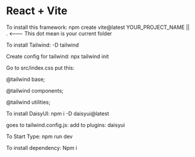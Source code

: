 # React + Vite
To install this framework: npm create vite@latest YOUR_PROJECT_NAME || . <--- This dot mean is your current folder

To install Tailwind: -D tailwind 

Create config for tailwind: npx tailwind init

Go to src/index.css put this:

@tailwind base;

@tailwind components;

@tailwind utilities;


To install DaisyUI: npm i -D daisyui@latest

goes to tailwind.config.js: add to plugins: daisyui

To Start Type: npm  run dev

To install dependency: Npm i 



